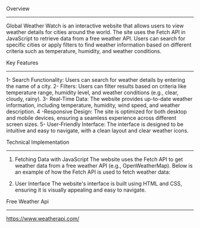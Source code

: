 Overview
*********************************************************************
Global Weather Watch is an interactive website that allows users to view weather details for cities around the world. The site uses the Fetch API in JavaScript to retrieve data from a free weather API. Users can search for specific cities or apply filters to find weather information based on different criteria such as temperature, humidity, and weather conditions.

Key Features
***********************************************************************
1- Search Functionality: Users can search for weather details by entering the name of a city.
2- Filters: Users can filter results based on criteria like temperature range, humidity level, and weather conditions (e.g., clear, cloudy, rainy).
3- Real-Time Data: The website provides up-to-date weather information, including temperature, humidity, wind speed, and weather description.
4 -Responsive Design: The site is optimized for both desktop and mobile devices, ensuring a seamless experience across different screen sizes.
5- User-Friendly Interface: The interface is designed to be intuitive and easy to navigate, with a clean layout and clear weather icons.

Technical Implementation
***********************************************************************
1. Fetching Data with JavaScript
The website uses the Fetch API to get weather data from a free weather API (e.g., OpenWeatherMap). Below is an example of how the Fetch API is used to fetch weather data:

2. User Interface
The website's interface is built using HTML and CSS, ensuring it is visually appealing and easy to navigate.

Free Weather Api 
*******************************************************************************
https://www.weatherapi.com/
